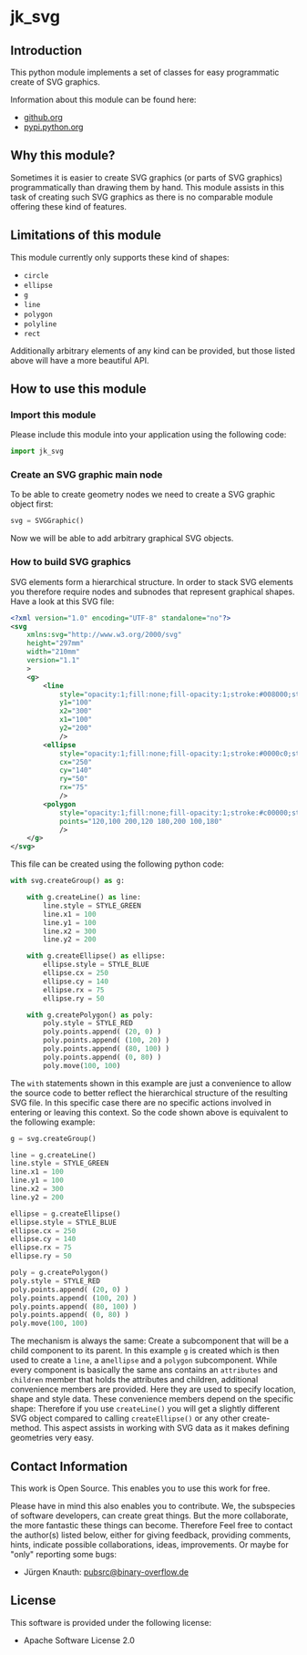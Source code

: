 jk_svg
==========

Introduction
------------

This python module implements a set of classes for easy programmatic create of SVG graphics.

Information about this module can be found here:

* [github.org](https://github.com/jkpubsrc/....)
* [pypi.python.org](https://pypi.python.org/pypi/jk_svg)

Why this module?
----------------

Sometimes it is easier to create SVG graphics (or parts of SVG graphics) programmatically than drawing them by hand. This module assists in this task of creating such SVG graphics as there is no comparable module offering these kind of features.

Limitations of this module
--------------------------

This module currently only supports these kind of shapes:

* `circle`
* `ellipse`
* `g`
* `line`
* `polygon`
* `polyline`
* `rect`

Additionally arbitrary elements of any kind can be provided, but those listed above will have a more beautiful API.

How to use this module
----------------------

### Import this module

Please include this module into your application using the following code:

```python
import jk_svg
```

### Create an SVG graphic main node

To be able to create geometry nodes we need to create a SVG graphic object first:

```python
svg = SVGGraphic()
```

Now we will be able to add arbitrary graphical SVG objects.

### How to build SVG graphics

SVG elements form a hierarchical structure. In order to stack SVG elements you therefore require nodes and subnodes that represent graphical shapes. Have a look at this SVG file:

```xml
<?xml version="1.0" encoding="UTF-8" standalone="no"?>
<svg
	xmlns:svg="http://www.w3.org/2000/svg"
	height="297mm"
	width="210mm"
	version="1.1"
	>
	<g>
		<line
			style="opacity:1;fill:none;fill-opacity:1;stroke:#008000;stroke-width:5;stroke-linecap:round;stroke-linejoin:round;stroke-miterlimit:5;stroke-dasharray:none;stroke-opacity:1"
			y1="100"
			x2="300"
			x1="100"
			y2="200"
			/>
		<ellipse
			style="opacity:1;fill:none;fill-opacity:1;stroke:#0000c0;stroke-width:5;stroke-linecap:round;stroke-linejoin:round;stroke-miterlimit:5;stroke-dasharray:none;stroke-opacity:1"
			cx="250"
			cy="140"
			ry="50"
			rx="75"
			/>
		<polygon
			style="opacity:1;fill:none;fill-opacity:1;stroke:#c00000;stroke-width:5;stroke-linecap:round;stroke-linejoin:round;stroke-miterlimit:5;stroke-dasharray:none;stroke-opacity:1"
			points="120,100 200,120 180,200 100,180"
			/>
	</g>
</svg>
```

This file can be created using the following python code:

```python
with svg.createGroup() as g:

	with g.createLine() as line:
		line.style = STYLE_GREEN
		line.x1 = 100
		line.y1 = 100
		line.x2 = 300
		line.y2 = 200

	with g.createEllipse() as ellipse:
		ellipse.style = STYLE_BLUE
		ellipse.cx = 250
		ellipse.cy = 140
		ellipse.rx = 75
		ellipse.ry = 50

	with g.createPolygon() as poly:
		poly.style = STYLE_RED
		poly.points.append( (20, 0) )
		poly.points.append( (100, 20) )
		poly.points.append( (80, 100) )
		poly.points.append( (0, 80) )
		poly.move(100, 100)
```

The `with` statements shown in this example are just a convenience to allow the source code to better reflect the hierarchical structure of the resulting SVG file. In this specific case there are no specific actions involved in entering or leaving this context. So the code shown above is equivalent to the following example:

```python
g = svg.createGroup()

line = g.createLine()
line.style = STYLE_GREEN
line.x1 = 100
line.y1 = 100
line.x2 = 300
line.y2 = 200

ellipse = g.createEllipse()
ellipse.style = STYLE_BLUE
ellipse.cx = 250
ellipse.cy = 140
ellipse.rx = 75
ellipse.ry = 50

poly = g.createPolygon()
poly.style = STYLE_RED
poly.points.append( (20, 0) )
poly.points.append( (100, 20) )
poly.points.append( (80, 100) )
poly.points.append( (0, 80) )
poly.move(100, 100)
```

The mechanism is always the same: Create a subcomponent that will be a child component to its parent. In this example `g` is created which is then used to create a `line`, a an`ellipse` and a `polygon` subcomponent. While every component is basically the same ans contains an `attributes` and `children` member that holds the attributes and children, additional convenience members are provided. Here they are used to specify location, shape and style data. These convenience members depend on the specific shape: Therefore if you use `createLine()` you will get a slightly different SVG object compared to calling `createEllipse()` or any other create-method. This aspect assists in working with SVG data as it makes defining geometries very easy.

Contact Information
-------------------

This work is Open Source. This enables you to use this work for free.

Please have in mind this also enables you to contribute. We, the subspecies of software developers, can create great things. But the more collaborate, the more fantastic these things can become. Therefore Feel free to contact the author(s) listed below, either for giving feedback, providing comments, hints, indicate possible collaborations, ideas, improvements. Or maybe for "only" reporting some bugs:

* Jürgen Knauth: pubsrc@binary-overflow.de

License
-------

This software is provided under the following license:

* Apache Software License 2.0



